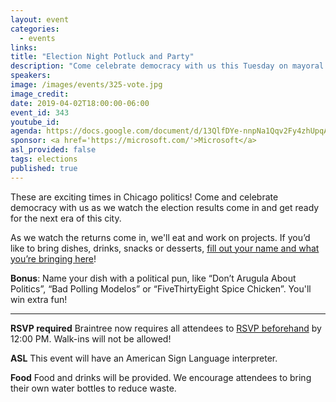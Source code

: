 ```yaml
---
layout: event
categories:
  - events
links:
title: "Election Night Potluck and Party"
description: "Come celebrate democracy with us this Tuesday on mayoral election night! Don't forget to RSVP by noon and bring a dish to share (bonus points if you name it with a fun political or Chicago pun!)"
speakers:
image: /images/events/325-vote.jpg
image_credit:
date: 2019-04-02T18:00:00-06:00
event_id: 343
youtube_id:
agenda: https://docs.google.com/document/d/13QlfDYe-nnpNa1Qqv2Fy4zhUpqAxe8JOTME4nytahEQ/edit?usp=sharing
sponsor: <a href='https://microsoft.com/'>Microsoft</a>
asl_provided: false
tags: elections
published: true
---
```


These are exciting times in Chicago politics! Come and celebrate democracy with us as we watch the election results come in and get ready for the next era of this city.  

As we watch the returns come in, we'll eat and work on projects. If you’d like to bring dishes, drinks, snacks or desserts, [fill out your name and what you’re bringing here](https://docs.google.com/spreadsheets/d/1q3M-Dw0igu7aeIqP8NdBheMNvifyryE8ZeXpKF6w9Xg/edit?usp=sharing)!

**Bonus**: Name your dish with a political pun, like “Don’t Arugula About Politics”, “Bad Polling Modelos” or “FiveThirtyEight Spice Chicken”. You'll win extra fun!

---

**RSVP required** Braintree now requires all attendees to [RSVP beforehand](https://www.eventbrite.com/e/chi-hack-night-registration-41703945624) by 12:00 PM. Walk-ins will not be allowed!

**ASL** This event will have an American Sign Language interpreter.

**Food** Food and drinks will be provided. We encourage attendees to bring their own water bottles to reduce waste.
